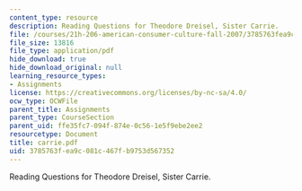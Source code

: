 ```yaml
---
content_type: resource
description: Reading Questions for Theodore Dreisel, Sister Carrie.
file: /courses/21h-206-american-consumer-culture-fall-2007/3785763fea9c081c467fb9753d567352_carrie.pdf
file_size: 13816
file_type: application/pdf
hide_download: true
hide_download_original: null
learning_resource_types:
- Assignments
license: https://creativecommons.org/licenses/by-nc-sa/4.0/
ocw_type: OCWFile
parent_title: Assignments
parent_type: CourseSection
parent_uid: ffe35fc7-094f-874e-0c56-1e5f9ebe2ee2
resourcetype: Document
title: carrie.pdf
uid: 3785763f-ea9c-081c-467f-b9753d567352
---
```

Reading Questions for Theodore Dreisel, Sister Carrie.
